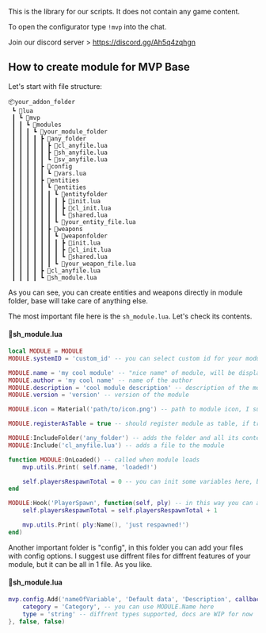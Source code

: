 This is the library for our scripts. It does not contain any game content.

To open the configurator type `!mvp` into the chat.

Join our discord server > https://discord.gg/Ah5q4zqhgn

## How to create module for MVP Base

Let's start with file structure:
```
📦your_addon_folder
 ┗ 📂lua
 ┃ ┗ 📂mvp
 ┃ ┃ ┗ 📂modules
 ┃ ┃ ┃ ┗ 📂your_module_folder
 ┃ ┃ ┃ ┃ ┣ 📂any_folder
 ┃ ┃ ┃ ┃ ┃ ┣ 📜cl_anyfile.lua
 ┃ ┃ ┃ ┃ ┃ ┣ 📜sh_anyfile.lua
 ┃ ┃ ┃ ┃ ┃ ┗ 📜sv_anyfile.lua
 ┃ ┃ ┃ ┃ ┣ 📂config
 ┃ ┃ ┃ ┃ ┃ ┗ 📜vars.lua
 ┃ ┃ ┃ ┃ ┣ 📂entities
 ┃ ┃ ┃ ┃ ┃ ┗ 📂entities
 ┃ ┃ ┃ ┃ ┃ ┃ ┗ 📂entityfolder
 ┃ ┃ ┃ ┃ ┃ ┃ ┃ ┣ 📜init.lua
 ┃ ┃ ┃ ┃ ┃ ┃ ┃ ┣ 📜cl_init.lua
 ┃ ┃ ┃ ┃ ┃ ┃ ┃ ┗ 📜shared.lua
 ┃ ┃ ┃ ┃ ┃ ┃ ┗ 📜your_entity_file.lua
 ┃ ┃ ┃ ┃ ┃ ┣ 📂weapons
 ┃ ┃ ┃ ┃ ┃ ┃ ┗ 📂weaponfolder
 ┃ ┃ ┃ ┃ ┃ ┃ ┃ ┣ 📜init.lua
 ┃ ┃ ┃ ┃ ┃ ┃ ┃ ┣ 📜cl_init.lua
 ┃ ┃ ┃ ┃ ┃ ┃ ┃ ┗ 📜shared.lua
 ┃ ┃ ┃ ┃ ┃ ┃ ┗ 📜your_weapon_file.lua
 ┃ ┃ ┃ ┃ ┣ 📜cl_anyfile.lua
 ┃ ┃ ┃ ┃ ┗ 📜sh_module.lua
```

As you can see, you can create entities and weapons directly in module folder, base will take care of anything else.

The most important file here is the `sh_module.lua`. Let's check its contents.

#### 📜sh_module.lua
```lua
local MODULE = MODULE
MODULE.systemID = 'custom_id' -- you can select custom id for your module, default id = name of folder that contains this file

MODULE.name = 'my cool module' -- "nice name" of module, will be displayed in modules tab
MODULE.author = 'my cool name' -- name of the author
MODULE.description = 'cool module description' -- description of the module
MODULE.version = 'version' -- version of the module

MODULE.icon = Material('path/to/icon.png') -- path to module icon, I suggest use 128x128 sizes

MODULE.registerAsTable = true -- should register module as table, if true you can access module at any time with `mvp.module_id`

MODULE:IncludeFolder('any_folder') -- adds the folder and all its contents to the module
MODULE:Include('cl_anyfile.lua') -- adds a file to the module

function MODULE:OnLoaded() -- called when module loads
    mvp.utils.Print( self.name, 'loaded!')

    self.playersRespawnTotal = 0 -- you can init some variables here, but remember, this file is shared
end

MODULE:Hook('PlayerSpawn', function(self, ply) -- in this way you can add hooks for modules, self refers to a module
    self.playersRespawnTotal = self.playersRespawnTotal + 1

    mvp.utils.Print( ply:Name(), 'just respawned!')
end)
```

Another important folder is "config", in this folder you can add your files with config options. I suggest use diffrent files for diffrent features of your module, but it can be all in 1 file. As you like. 
#### 📜sh_module.lua
```lua
mvp.config.Add('nameOfVariable', 'Default data', 'Description', callbackFunction, {
    category = 'Category', -- you can use MODULE.Name here
    type = 'string' -- diffrent types supported, docs are WIP for now
}, false, false)
```